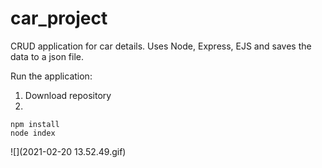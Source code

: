 # car_project
CRUD application for car details. Uses Node, Express, EJS and saves the data to a json file.

Run the application: 
1. Download repository
2. 
```shell
npm install
node index
```
![](2021-02-20 13.52.49.gif)
